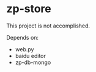 zp-store
=========================

This project is not accomplished.

Depends on:

* web.py
* baidu editor
* zp-db-mongo